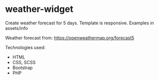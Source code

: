 # weather-widget
 
 Create weather forecast for 5 days.
 Template is responsive. Examples in assets/info
 
 Weather forecast from: https://openweathermap.org/forecast5


Technologies used: 
- HTML
- CSS, SCSS
- Bootstrap
- PHP